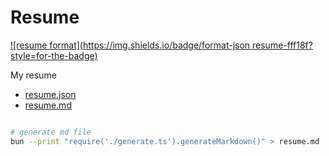 # Resume

[![resume format](https://img.shields.io/badge/format-json resume-fff18f?style=for-the-badge)](https://jsonresume.org)

My resume

- [resume.json](./resume.json)
- [resume.md](./resume.md)

```sh

# generate md file
bun --print "require('./generate.ts').generateMarkdown()" > resume.md
```
